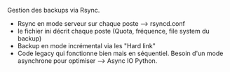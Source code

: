Gestion des backups via Rsync.

- Rsync en mode serveur sur chaque poste --> rsyncd.conf
- le fichier ini décrit chaque poste (Quota, fréquence, file system du backup)
- Backup en mode incrémental via les "Hard link"
- Code legacy qui fonctionne bien mais en séquentiel. Besoin d'un mode asynchrone pour optimiser --> Async IO Python.
